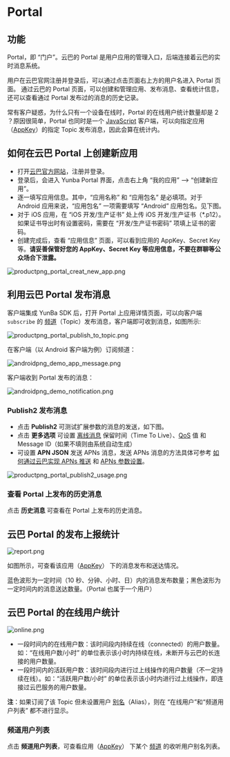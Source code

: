# Portal

## 功能
Portal，即 “门户”。云巴的 Portal 是用户应用的管理入口，后端连接着云巴的实时消息系统。

用户在云巴官网注册并登录后，可以通过点击页面右上方的用户名进入 Portal 页面。 
通过云巴的 Portal 页面，可以创建和管理应用、发布消息、查看统计信息，还可以查看通过 Portal 发布过的消息的历史记录。

常有客户疑惑，为什么只有一个设备在线时，Portal 的在线用户统计数量却是 2 ？原因很简单，Portal 也同时是一个 [JavaScript](https://github.com/yunba/yunba-javascript-sdk) 客户端，可以向指定应用（[AppKey](product_kb_app_key.md)）的指定 Topic 发布消息，因此会算在统计内。

## 如何在云巴 Portal 上创建新应用

- 打开[云巴官方网站](http://yunba.io)，注册并登录。
- 登录后，会进入 Yunba Portal 界面，点击右上角 “我的应用” --> “创建新应用”。
- 逐一填写应用信息。其中，“应用名称” 和 “应用包名” 是必填项。对于 Android 应用来说，“应用包名” 一项需要填写 “Android” 应用包名。见下图。
- 对于 iOS 应用，在 “iOS 开发/生产证书” 处上传 iOS 开发/生产证书（*.p12）。如果证书导出时有设置密码，需要在 “开发/生产证书密码” 项填上证书的密码。
- 创建完成后，查看 “应用信息” 页面，可以看到应用的 AppKey、Secret Key 等。**请妥善保管好您的 AppKey、Secret Key 等应用信息，不要在群聊等公众场合下泄露。**

![productpng_portal_creat_new_app.png](https://raw.githubusercontent.com/yunba/docs/master/image/productpng_portal_creat_new_app.png)


## 利用云巴 Portal 发布消息
客户端集成 YunBa SDK 后，打开 Portal 上应用详情页面，可以向客户端 `subscribe` 的 [频道](product_kb_topic_and_alias.md)（Topic）发布消息，客户端即可收到消息，如图所示:

![productpng_portal_publish_to_topic.png](https://raw.githubusercontent.com/yunba/docs/master/image/productpng_portal_publish_to_topic.png)

在客户端（以 Android 客户端为例）订阅频道：

![androidpng_demo_app_message.png](https://raw.githubusercontent.com/yunba/docs/master/image/androidpng_demo_app_message.png)

客户端收到 Portal 发布的消息：

![androidpng_demo_notification.png](https://raw.githubusercontent.com/yunba/docs/master/image/androidpng_demo_notification.png)

### Publish2 发布消息

- 点击 **Publish2** 可测试扩展参数的消息的发送，如下图。
- 点击 **更多选项** 可设置 [离线消息](product_kb_offline_message.md) 保留时间（Time To Live）、[QoS](product_kb_qos.md) 值 和 Message ID（如果不填则由系统自动生成）
- 可设置 **APN JSON** 发送 APNs 消息，发送 APNs 消息的方法具体可参考 [如何通过云巴实现 APNs 推送](ios_kb_apns_implementation.md) 和 [APNs 参数设置](https://developer.apple.com/library/ios/documentation/NetworkingInternet/Conceptual/RemoteNotificationsPG/Chapters/TheNotificationPayload.html#//apple_ref/doc/uid/TP40008194-CH107-SW1)。

![productpng_portal_publish2_usage.png](https://raw.githubusercontent.com/yunba/docs/master/image/productpng_portal_publish2_usage.png)

### 查看 Portal 上发布的历史消息

点击 **历史消息** 可查看在 Portal 上发布的历史消息。


## 云巴 Portal 的发布上报统计

![report.png](https://raw.githubusercontent.com/yunba/docs/master/image/productpng_portal_publish_statistic.png)

如图所示，可查看该应用（[AppKey](product_kb_app_key.md)） 下的消息发布和送达情况。

蓝色波形为一定时间（10 秒、分钟、小时、日）内的消息发布数量；黑色波形为一定时间内的消息送达数量。（Portal 也属于一个用户）

## 云巴 Portal 的在线用户统计

![online.png](https://raw.githubusercontent.com/yunba/docs/master/image/productpng_portal_online_statistic.png)

- 一段时间内的在线用户数：该时间段内持续在线（connected）的用户数量。如：“在线用户数/小时” 的单位表示该小时内持续在线，未断开与云巴的长连接的用户数量。
- 一段时间内的活跃用户数：该时间段内进行过上线操作的用户数量（不一定持续在线）。如：“活跃用户数/小时” 的单位表示该小时内进行过上线操作，即连接过云巴服务的用户数量。

**注**：如果订阅了该 Topic 但未设置用户 [别名](Product_KB_TopicAndAlias)（Alias），则在 “在线用户”和“频道用户列表” 都不进行显示。

### 频道用户列表

点击 **频道用户列表**，可查看应用（[AppKey](product_kb_app_key.md)） 下某个 [频道](product_kb_topic_and_alias.md) 的收听用户别名列表。


